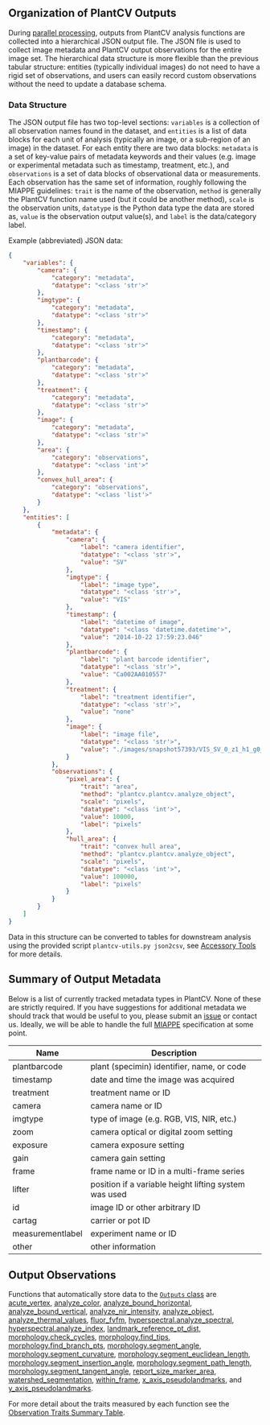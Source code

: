 ## Organization of PlantCV Outputs

During [parallel processing](pipeline_parallel.md), outputs from PlantCV analysis functions are collected into a 
hierarchical JSON output file. The JSON file is used to collect image metadata and PlantCV output observations for the
entire image set. The hierarchical data structure is more flexible than the previous tabular structure: entities 
(typically individual images) do not need to have a rigid set of observations, and users can easily record custom 
observations without the need to update a database schema.

### Data Structure

The JSON output file has two top-level sections: `variables` is a collection of all observation names found in the
dataset, and `entities` is a list of data blocks for each unit of analysis (typically an image, or a sub-region of an
image) in the dataset. For each entity there are two data blocks: `metadata` is a set of key-value pairs of metadata
keywords and their values (e.g. image or experimental metadata such as timestamp, treatment, etc.), and `observations`
is a set of data blocks of observational data or measurements. Each observation has the same set of information,
roughly following the MIAPPE guidelines: `trait` is the name of the observation, `method` is generally the PlantCV
function name used (but it could be another method), `scale` is the observation units, `datatype` is the Python data
type the data are stored as, `value` is the observation output value(s), and `label` is the data/category label. 

Example (abbreviated) JSON data:

```json
{
    "variables": {
        "camera": {
            "category": "metadata",
            "datatype": "<class 'str'>"
        },
        "imgtype": {
            "category": "metadata",
            "datatype": "<class 'str'>"
        },
        "timestamp": {
            "category": "metadata",
            "datatype": "<class 'str'>"
        },
        "plantbarcode": {
            "category": "metadata",
            "datatype": "<class 'str'>"
        },
        "treatment": {
            "category": "metadata",
            "datatype": "<class 'str'>"
        },
        "image": {
            "category": "metadata",
            "datatype": "<class 'str'>"
        },
        "area": {
            "category": "observations",
            "datatype": "<class 'int'>"
        },
        "convex_hull_area": {
            "category": "observations",
            "datatype": "<class 'list'>"
        }
    },
    "entities": [
        {
            "metadata": {
                "camera": {
                    "label": "camera identifier",
                    "datatype": "<class 'str'>",
                    "value": "SV"
                },
                "imgtype": {
                    "label": "image type",
                    "datatype": "<class 'str'>",
                    "value": "VIS"
                },
                "timestamp": {
                    "label": "datetime of image",
                    "datatype": "<class 'datetime.datetime'>",
                    "value": "2014-10-22 17:59:23.046"
                },
                "plantbarcode": {
                    "label": "plant barcode identifier",
                    "datatype": "<class 'str'>",
                    "value": "Ca002AA010557"
                },
                "treatment": {
                    "label": "treatment identifier",
                    "datatype": "<class 'str'>",
                    "value": "none"
                },
                "image": {
                    "label": "image file",
                    "datatype": "<class 'str'>",
                    "value": "./images/snapshot57393/VIS_SV_0_z1_h1_g0_e65_117881.png"
                }
            },
            "observations": {
                "pixel_area": {
                    "trait": "area",
                    "method": "plantcv.plantcv.analyze_object",
                    "scale": "pixels",
                    "datatype": "<class 'int'>",
                    "value": 10000,
                    "label": "pixels"
                },
                "hull_area": {
                    "trait": "convex hull area",
                    "method": "plantcv.plantcv.analyze_object",
                    "scale": "pixels",
                    "datatype": "<class 'int'>",
                    "value": 100000,
                    "label": "pixels"
                }
            }
        }
    ]
}
```

Data in this structure can be converted to tables for downstream analysis using the provided script 
`plantcv-utils.py json2csv`, see [Accessory Tools](tools.md) for more details.

## Summary of Output Metadata

Below is a list of currently tracked metadata types in PlantCV. None of these are strictly required. If you have 
suggestions for additional metadata we should track that would be useful to you, please submit an 
[issue](https://github.com/danforthcenter/plantcv/issues) or contact us. Ideally, we will be able to handle the full
[MIAPPE](https://www.miappe.org/) specification at some point.

| Name             | Description                                           |
| ---------------- | ----------------------------------------------------- |
| plantbarcode     | plant (specimin) identifier, name, or code            |
| timestamp        | date and time the image was acquired                  |
| treatment        | treatment name or ID                                  |
| camera           | camera name or ID                                     |
| imgtype          | type of image (e.g. RGB, VIS, NIR, etc.)              |
| zoom             | camera optical or digital zoom setting                |
| exposure         | camera exposure setting                               |
| gain             | camera gain setting                                   |
| frame            | frame name or ID in a multi-frame series              |
| lifter           | position if a variable height lifting system was used |
| id               | image ID or other arbitrary ID                        |
| cartag           | carrier or pot ID                                     |
| measurementlabel | experiment name or ID                                 |
| other            | other information                                     |

## Output Observations

Functions that automatically store data to the [`Outputs` class](outputs.md) are [acute_vertex](acute_vertex.md), [analyze_color](analyze_color.md),
[analyze_bound_horizontal](analyze_bound_horizontal.md), [analyze_bound_vertical](analyze_bound_vertical.md), [analyze_nir_intensity](analyze_NIR_intensity), 
[analyze_object](analyze_shape.md), [analyze_thermal_values](analyze_thermal_values.md), [fluor_fvfm](fluor_fvfm.md), [hyperspectral.analyze_spectral](analyze_spectral.md),
[hyperspectral.analyze_index](analyze_index.md), [landmark_reference_pt_dist](landmark_reference_pt_dist.md), [morphology.check_cycles](check_cycles.md), 
[morphology.find_tips](find_tips.md), [morphology.find_branch_pts](find_branch_pts.md), [morphology.segment_angle](segment_angle.md), 
[morphology.segment_curvature](segment_curvature.md), [morphology.segment_euclidean_length](segment_euclidean_length.md), 
[morphology.segment_insertion_angle](segment_insertion_angle.md), [morphology.segment_path_length](segment_pathlength.md), 
[morphology.segment_tangent_angle](segment_tangent_angle.md), [report_size_marker_area](report_size_marker.md), [watershed_segmentation](watershed.md),
[within_frame](within_frame.md), [x_axis_pseudolandmarks](x_axis_pseudolandmarks.md), and [y_axis_pseudolandmarks](y_axis_pseudolandmarks.md). 

For more detail about the traits measured by each function see the [Observation Traits Summary Table](https://docs.google.com/spreadsheets/d/1gk5VocBA-63gyF_vA6yPNvWreZ1R7-_z4vOfm37YBl8/edit?usp=sharing).
